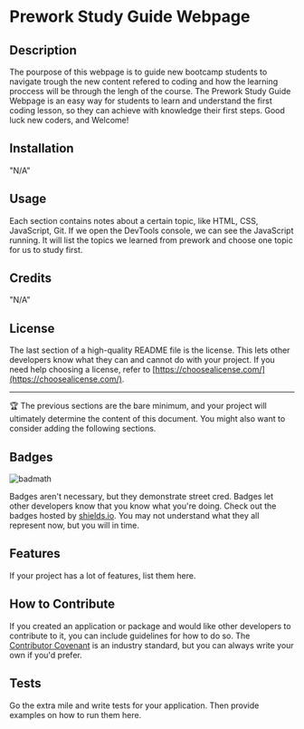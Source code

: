 # Prework Study Guide Webpage

## Description

The pourpose of this webpage is to guide new bootcamp students to navigate trough the new content refered to coding and how the learning proccess will be through the lengh of the course.
The Prework Study Guide Webpage is an easy way for students to learn and understand the first coding lesson, so they can achieve with knowledge their first steps. Good luck new coders, and Welcome!

## Installation

"N/A"

## Usage

Each section contains notes about a certain topic, like HTML, CSS, JavaScript, Git. If we open the DevTools console, we can see the JavaScript running. It will list the topics we learned from prework and choose one topic for us to study first.

## Credits

"N/A"

## License

The last section of a high-quality README file is the license. This lets other developers know what they can and cannot do with your project. If you need help choosing a license, refer to [https://choosealicense.com/](https://choosealicense.com/).

---

🏆 The previous sections are the bare minimum, and your project will ultimately determine the content of this document. You might also want to consider adding the following sections.

## Badges

![badmath](https://img.shields.io/github/languages/top/nielsenjared/badmath)

Badges aren't necessary, but they demonstrate street cred. Badges let other developers know that you know what you're doing. Check out the badges hosted by [shields.io](https://shields.io/). You may not understand what they all represent now, but you will in time.

## Features

If your project has a lot of features, list them here.

## How to Contribute

If you created an application or package and would like other developers to contribute to it, you can include guidelines for how to do so. The [Contributor Covenant](https://www.contributor-covenant.org/) is an industry standard, but you can always write your own if you'd prefer.

## Tests

Go the extra mile and write tests for your application. Then provide examples on how to run them here.
